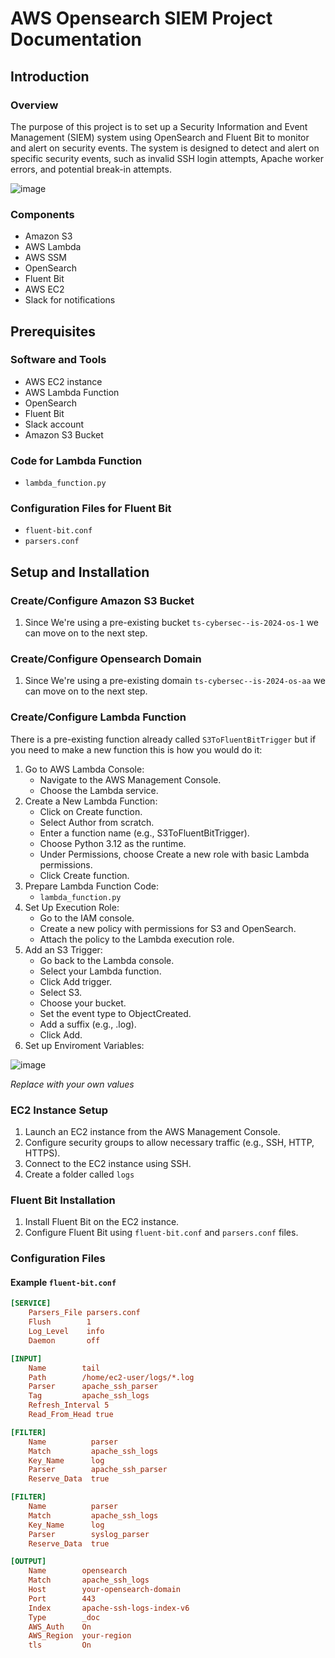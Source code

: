 # AWS Opensearch SIEM Project Documentation

## Introduction

### Overview
The purpose of this project is to set up a Security Information and Event Management (SIEM) system using OpenSearch and Fluent Bit to monitor and alert on security events. The system is designed to detect and alert on specific security events, such as invalid SSH login attempts, Apache worker errors, and potential break-in attempts.

![image](https://github.com/user-attachments/assets/158381d8-ccaf-4a90-ae98-3f57c269eee3)


### Components
- Amazon S3
- AWS Lambda
- AWS SSM
- OpenSearch
- Fluent Bit
- AWS EC2
- Slack for notifications

## Prerequisites

### Software and Tools
- AWS EC2 instance
- AWS Lambda Function
- OpenSearch
- Fluent Bit
- Slack account
- Amazon S3 Bucket

### Code for Lambda Function
- `lambda_function.py`

### Configuration Files for Fluent Bit
- `fluent-bit.conf`
- `parsers.conf`

## Setup and Installation

### Create/Configure Amazon S3 Bucket
1. Since We're using a pre-existing bucket `ts-cybersec--is-2024-os-1` we can move on to the next step.

### Create/Configure Opensearch Domain
1. Since We're using a pre-existing domain `ts-cybersec--is-2024-os-aa` we can move on to the next step.

### Create/Configure Lambda Function

There is a pre-existing function already called `S3ToFluentBitTrigger` but if you need to make a new function this is how you would do it:

1. Go to AWS Lambda Console:
    - Navigate to the AWS Management Console.
    - Choose the Lambda service.
2. Create a New Lambda Function:
    - Click on Create function.
    - Select Author from scratch.
    - Enter a function name (e.g., S3ToFluentBitTrigger).
    - Choose Python 3.12 as the runtime.
    - Under Permissions, choose Create a new role with basic Lambda permissions.
    - Click Create function.
3. Prepare Lambda Function Code:
    - `lambda_function.py`
4. Set Up Execution Role:
    - Go to the IAM console.
    - Create a new policy with permissions for S3 and OpenSearch.
    - Attach the policy to the Lambda execution role.
5. Add an S3 Trigger:
    - Go back to the Lambda console.
    - Select your Lambda function.
    - Click Add trigger.
    - Select S3.
    - Choose your bucket.
    - Set the event type to ObjectCreated.
    - Add a suffix (e.g., .log).
    - Click Add.
6. Set up Enviroment Variables:

![image](https://github.com/user-attachments/assets/52a55f41-1aff-413b-856c-f620312a76d0)

*Replace with your own values*

### EC2 Instance Setup
1. Launch an EC2 instance from the AWS Management Console.
2. Configure security groups to allow necessary traffic (e.g., SSH, HTTP, HTTPS).
3. Connect to the EC2 instance using SSH.
4. Create a folder called `logs`

### Fluent Bit Installation
1. Install Fluent Bit on the EC2 instance.
2. Configure Fluent Bit using `fluent-bit.conf` and `parsers.conf` files.

### Configuration Files

#### Example `fluent-bit.conf`
```ini
[SERVICE]
    Parsers_File parsers.conf
    Flush        1
    Log_Level    info
    Daemon       off

[INPUT]
    Name        tail
    Path        /home/ec2-user/logs/*.log
    Parser      apache_ssh_parser
    Tag         apache_ssh_logs
    Refresh_Interval 5
    Read_From_Head true

[FILTER]
    Name          parser
    Match         apache_ssh_logs
    Key_Name      log
    Parser        apache_ssh_parser
    Reserve_Data  true

[FILTER]
    Name          parser
    Match         apache_ssh_logs
    Key_Name      log
    Parser        syslog_parser
    Reserve_Data  true

[OUTPUT]
    Name        opensearch
    Match       apache_ssh_logs
    Host        your-opensearch-domain
    Port        443
    Index       apache-ssh-logs-index-v6
    Type        _doc
    AWS_Auth    On
    AWS_Region  your-region
    tls         On
